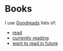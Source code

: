 # Books

I use [Goodreads](https://www.goodreads.com/user/show/105778063-horia) lists of:
- [read](https://www.goodreads.com/review/list/105778063-horia?shelf=read)
- [currently reading](https://www.goodreads.com/review/list/105778063-horia?shelf=currently-reading)
- [want to read in future](https://www.goodreads.com/review/list/105778063-horia?shelf=to-read)